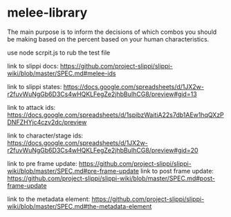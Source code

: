 # melee-library
The main purpose is to inform the decisions of which combos you should be making based on the percent based on your human characteristics. 

use node scrpit.js to rub the test file


link to slippi docs: https://github.com/project-slippi/slippi-wiki/blob/master/SPEC.md#melee-ids

link to slippi states: https://docs.google.com/spreadsheets/d/1JX2w-r2fuvWuNgGb6D3Cs4wHQKLFegZe2jhbBuIhCG8/preview#gid=13

link to attack ids: https://docs.google.com/spreadsheets/d/1spibzWaitiA22s7db1AEw1hqQXzPDNFZHYjc4czv2dc/preview

link to character/stage ids: https://docs.google.com/spreadsheets/d/1JX2w-r2fuvWuNgGb6D3Cs4wHQKLFegZe2jhbBuIhCG8/preview#gid=20


link to pre frame update: https://github.com/project-slippi/slippi-wiki/blob/master/SPEC.md#pre-frame-update
link to post frame update: https://github.com/project-slippi/slippi-wiki/blob/master/SPEC.md#post-frame-update


link to the metadata element: https://github.com/project-slippi/slippi-wiki/blob/master/SPEC.md#the-metadata-element
